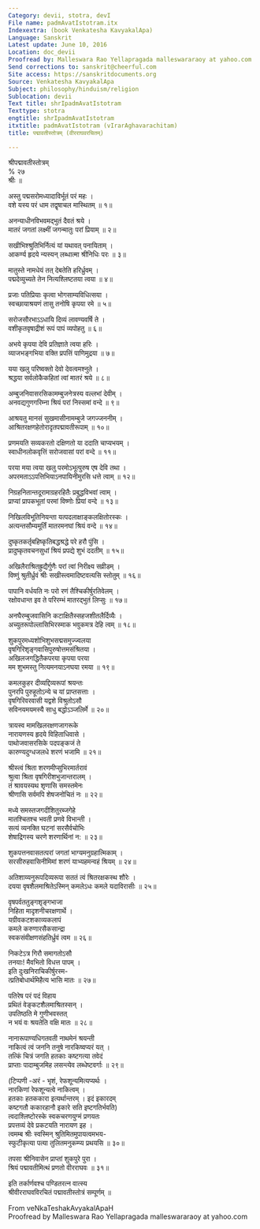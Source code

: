 ```yaml
---
Category: devii, stotra, devI
File name: padmAvatIstotram.itx
Indexextra: (book Venkatesha KavyakalApa)
Language: Sanskrit
Latest update: June 10, 2016
Location: doc_devii
Proofread by: Malleswara Rao Yellapragada malleswararaoy at yahoo.com
Send corrections to: sanskrit@cheerful.com
Site access: https://sanskritdocuments.org
Source: Venkatesha KavyakalApa
Subject: philosophy/hinduism/religion
Sublocation: devii
Text title: shrIpadmAvatIstotram
Texttype: stotra
engtitle: shrIpadmAvatIstotram
itxtitle: padmAvatIstotram (vIrarAghavarachitam)
title: पद्मावतीस्तोत्रम् (वीरराघवरचितम्)

---
```

  
 श्रीपद्मावतीस्तोत्रम्   
% २७  
श्रीः ॥  
  
अस्तु पद्मसरोमध्यादाविर्भूतं परं महः ।  
वशे यस्य परं धाम तद्वृषाचल मास्थितम् ॥ १॥  
  
अनन्याधीनविभवमद्भुतं दैवतं श्रये ।  
मातरं जगतां लक्ष्मीं जगन्मातुः परां प्रियाम् ॥ २॥  
  
सखीभिश्श्रुतिभिर्नित्यं यां यथावत् पनायिताम् ।  
आकर्ण्य हृदये न्यस्यन् लब्धात्मा श्रीनिधिः परः ॥ ३॥  
  
मातुस्ते नामधेयं तत् देबतेति हरिर्ध्रुवम् ।  
पद्मदेव्युच्यते तेन नित्यश्लिष्टतया त्वया ॥ ४॥  
  
प्रजाः पतिप्रियाः कृत्वा भोगसाम्यविधित्सया ।  
स्वच्छायाश्रयणं तासु तनोषि कृपया रमे ॥ ५॥  
  
सरोजसौरभाऽऽधायि दिव्यं लावण्यवर्षि ते ।  
वशीकृतवृषाद्रीशं रूपं पापं व्यपोहतु ॥ ६॥  
  
अभये कृपया देवि प्रतिज्ञाते त्वया हरिः ।  
व्याजभङ्गभिया वक्ति प्रपत्तिं पाणिमुद्रया ॥ ७॥  
  
यया खलु परिष्वक्तो देवो देवत्वमश्नुते ।  
श्रद्धया सर्वलोकैकहितां त्वां मातरं श्रये ॥ ८॥  
  
अम्बुजनिवासरसिकामम्बुजनेत्रस्य वल्लभां देवीम् ।  
अनवद्यगुणगरिम्ना श्रियं परां निस्समां वन्दे ॥ ९॥  
  
आश्रयतु मानसं सुखमासीनामम्बुजे जगज्जननीम् ।  
आश्रितरक्षणहेतोरादृतपद्मावतीरूपाम् ॥ १०॥  
  
प्रणमयति सव्यकरतो दक्षिणतो या ददाति चाप्यभयम् ।  
स्वाधीनलोकवृत्तिं सरोजवासां परां वन्दे ॥ ११॥  
  
परया मया त्वया खलु परमोऽभूत्पुरुष एष देवि तथा ।  
अपरमताऽऽपत्तिभियाऽनपायिनीमुरसि धत्ते त्वाम् ॥ १२॥  
  
निग्रहनितान्तदूरामाग्रहरहितैः प्रबुद्धविभवां त्वाम् ।  
प्राप्यां प्रापकभूतां परमां विष्णोः प्रियां वन्दे ॥ १३॥  
  
निखिलविभूतिनियन्ता यत्पदलाक्षाङ्कलक्षितोरस्कः ।  
अत्यन्तसौम्यमूर्तिं मातरमनघां श्रियं वन्दे ॥ १४॥  
  
दुष्कृतकर्तृबहिष्कृतिबद्धश्रद्धे परे हरौ पुंसि ।  
प्रादुष्कृतवचनसुधां श्रियं प्रपद्ये शुभं ददतीम् ॥ १५॥  
  
अखिलैराश्रितह्रुद्यैर्गुणैः परां त्वां निरीक्ष्य सव्रीडम् ।  
विष्णुं श्रुतीर्ध्रुवं श्रीः सखीस्त्वमादिष्टवत्यसि स्तोतुम् ॥ १६॥  
  
पापानि वर्धयति नः परो रणं तैश्चिकीर्षुरतिवेलम् ।  
रक्षोवधान्त इव ते परिरम्भं मातरद्भुतं लिप्सुः ॥ १७॥  
  
अनघैरम्बुजवासिनि कटाक्षितैस्सहजशीतलैर्दिव्यैः ।  
अच्युतरूपोल्लासिभिरस्माक भवुकमत्र देहि त्वम् ॥ १८॥  
  
शुकपुरमध्यशोभिशुभसद्मसमुज्ज्वलया  
वृषगिरिशृङ्गवासिपुरुषोत्तमसंश्रितया ।  
अखिलजगद्धितैकपरया कृपया परया  
मम शुभमस्तु नित्यमनयाऽनघया रमया ॥ १९॥  
  
कमलकुहर दीव्यद्दिव्यरूपां श्रयन्तः  
पुनरपि पुरुहूतोऽन्ये च यां प्राप्तसत्ताः ।  
वृषगिरिवरवासी यद्वशे विश्रुतोऽसौ  
सविनयमयमस्यै साधु बद्धोऽञ्जलिर्मे ॥ २०॥  
  
त्रायस्व मामखिलरक्षणजागरूके  
नारायणस्य हृदये विहिताधिवासे ।  
पाथोजवासरसिके पदपङ्कजं ते  
कारुण्यदुग्धजलधे शरणं भजामि ॥ २१॥  
  
श्रीस्त्वं श्रिता शरणमीप्सुभिरमार्तरावं  
श्रुत्वा श्रिता वृषगिरीशभुजान्तरालम् ।  
तं श्रावयस्यथ शृणासि समस्तमेनः  
श्रीणासि सर्वमपि शेषजनोचितं नः ॥ २२॥  
  
मध्ये समस्तजगदीशितुरब्जगेहे  
मातश्चितश्च भवती प्रणवे विभान्ती ।  
सत्यं व्यनक्ति घटनां सरसैर्वचोभिः  
शेषाद्रिगस्य चरणे शरणार्थिनां न: ॥ २३॥  
  
शुकपत्तनवासतत्परां जगतां भाग्यमनुग्रहात्मिकाम् ।  
सरसीरुहवासिनीमिमां शरणं याभ्यहमन्वहं श्रियम् ॥ २४॥  
  
अतिशाय्यनुरूपदिव्यरूपा सततं त्वं श्रितरक्षकस्थ शौरेः ।  
दयया वृषशैलमाश्रितेऽस्मिन् कमलेऽधः कमले यदाविरासीः ॥ २५॥  
  
वृषपर्वततुङ्गशृङ्गभाजा  
निहिता मादृशनीचरक्षणार्थे ।  
यग्रीवकटशकाव्यकलापं  
कमले करुणारसैकसान्द्रा  
स्वकसंवीक्षणसंहतिर्ध्रुवं त्वम ॥ २६॥  
  
निकटेऽत्र गिरौ समागतोऽसौ  
तनयाः! मैवभितो विधत्त पापम् ।  
इति दुःखनिराचिकीर्षुरस्म-  
त्प्रतिबोधार्थमिहैत्य भासि मातः ॥ २७॥  
  
पतिरेष परं पदं विहाय  
प्रथितं वेङ्कटशैलमाश्रितस्सन् ।  
उपतिष्ठति मे गुणीभवस्तत्  
न भयं वः श्रयतेति वक्षि मातः ॥ २८॥  
  
नानारूपाण्यधिगतवती नाथमेनं श्रयन्ती  
नाकित्वं त्वं जननि तनुषे नारकिष्वप्यरं यत् ।  
तत्किं चित्रं जगति हतकाः कष्टगत्या तवेदं  
प्राप्ताः पादाम्बुजमिह लसन्त्येव लब्धेष्टवर्गाः ॥ २९॥  
  
(टिप्पणी -अरं - भृशं, रेफशून्यमित्यप्यर्थः ।  
नारकिणां रेफशून्यत्वे नाकित्वम् ।  
हतकाः हतककारा इत्यर्थान्तरम् । इदं इकारदम्  
कष्टगतौ ककारहानौ इकारे सति इष्टगतिर्भवति)  
त्वदाश्लिष्टोरस्के स्वकचरणयुग्मं प्रणयतः  
प्रपत्तव्यं देवे प्रकटयति नारायण इह ।  
त्वमम्ब श्रीः स्वस्मिन् श्रुतिमितमुपायत्वमभय-  
स्फुटीकृत्या पत्या तुलितमनुकम्प्य प्रथयसि ॥ ३०॥  
  
तपसा श्रीनिवासेन प्राप्तां शुकपुरे पुरा ।  
श्रियं पद्मावतीमित्थं प्रणतो वीरराघवः ॥ ३१॥  
  
इति तर्कार्णवश्च पण्डितरत्न वात्स्य  
श्रीवीरराघवविरचितं पद्मावतीस्तोत्रं सम्पूर्णम् ॥  
  
  
From veNkaTeshakAvyakalApaH  
Proofread by Malleswara Rao Yellapragada malleswararaoy at yahoo.com  
  
